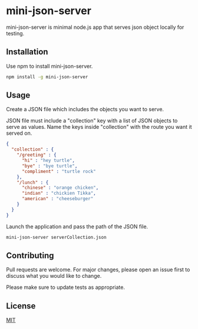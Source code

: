 # mini-json-server

mini-json-server is minimal node.js app that serves json object locally for testing.

## Installation

Use npm to install mini-json-server.

```bash
npm install -g mini-json-server
```

## Usage
Create a JSON file which includes the objects you want to serve.

JSON file must include a "collection" key with a list of JSON objects to serve as values. 
Name the keys inside "collection" with the route you want it served on.

```JSON
{
  "collection" : { 
    "/greeting" : {
      "hi" : "hey turtle",
      "bye" : "bye turtle",
      "compliment" : "turtle rock"
    },
    "/lunch" : {
      "chinese" : "orange chicken",
      "indian" : "chickien Tikka",
      "american" : "cheeseburger"
    }
  }
}
```

Launch the application and pass the path of the JSON file.
```bash
mini-json-server serverCollection.json
``` 



## Contributing
Pull requests are welcome. For major changes, please open an issue first to discuss what you would like to change.

Please make sure to update tests as appropriate.

## License
[MIT](https://choosealicense.com/licenses/mit/)
